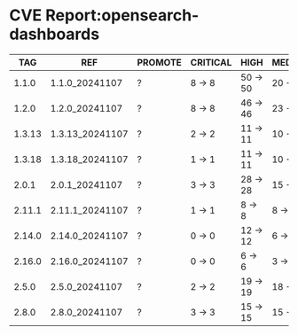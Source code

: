 # CVE Report:opensearch-dashboards
|  TAG   |       REF       | PROMOTE | CRITICAL |   HIGH   |  MEDIUM  |  LOW   | UNKNOWN |
|--------|-----------------|---------|----------|----------|----------|--------|---------|
| 1.1.0  | 1.1.0_20241107  | ?       | 8 -> 8   | 50 -> 50 | 20 -> 18 | 6 -> 6 | 0 -> 0  |
| 1.2.0  | 1.2.0_20241107  | ?       | 8 -> 8   | 46 -> 46 | 23 -> 21 | 6 -> 6 | 0 -> 0  |
| 1.3.13 | 1.3.13_20241107 | ?       | 2 -> 2   | 11 -> 11 | 10 -> 8  | 4 -> 4 | 0 -> 0  |
| 1.3.18 | 1.3.18_20241107 | ?       | 1 -> 1   | 11 -> 11 | 10 -> 8  | 3 -> 3 | 0 -> 0  |
| 2.0.1  | 2.0.1_20241107  | ?       | 3 -> 3   | 28 -> 28 | 15 -> 13 | 3 -> 3 | 0 -> 0  |
| 2.11.1 | 2.11.1_20241107 | ?       | 1 -> 1   | 8 -> 8   | 8 -> 6   | 1 -> 1 | 0 -> 0  |
| 2.14.0 | 2.14.0_20241107 | ?       | 0 -> 0   | 12 -> 12 | 6 -> 4   | 1 -> 1 | 0 -> 0  |
| 2.16.0 | 2.16.0_20241107 | ?       | 0 -> 0   | 6 -> 6   | 3 -> 1   | 1 -> 1 | 0 -> 0  |
| 2.5.0  | 2.5.0_20241107  | ?       | 2 -> 2   | 19 -> 19 | 18 -> 16 | 1 -> 1 | 0 -> 0  |
| 2.8.0  | 2.8.0_20241107  | ?       | 3 -> 3   | 15 -> 15 | 15 -> 13 | 3 -> 3 | 0 -> 0  |
